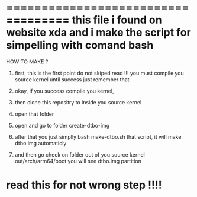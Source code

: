 ===================================
this file i found on website xda and i make the script for simpelling with comand bash
===========================

HOW TO MAKE ?

1. first, this is the first point do not skiped
read !!!
you must compile you source kernel until success just remember that

2. okay, if you success compile you kernel,

3. then clone this repositry to inside you source kernel

4. open that folder
 
5. open and go to folder create-dtbo-img

6. after that you just simplly bash make-dtbo.sh that script, it will make dtbo.img automaticly 

7. and then go check on folder out of you source kernel out/arch/arm64/boot you will see dtbo.img partition

read this for not wrong step !!!!
===================================
